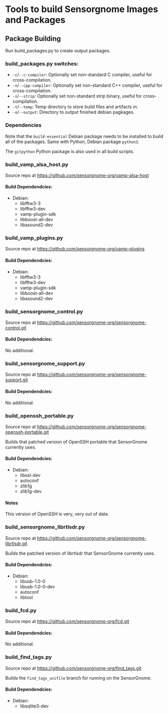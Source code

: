 # Tools to build Sensorgnome Images and Packages

## Package Building

Run build_packages.py to create output packages.

### build_packages.py switches:

- `-c`/`--c-compiler`: Optionally set non-standard C compiler, useful for cross-compilation.
- `-x`/`--cpp-compiler`: Optionally set non-standard C++ compiler, useful for cross-compilation.
- `-s`/`--strip`: Optionally set non-standard strip binary, useful for cross-compilation.
- `-t`/`--temp`: Temp directory to store build files and artifacts in.
- `-o`/`--output`:  Directory to output finished debian pagkages.

### Dependencies

Note that the `build-essential` Debian package needs to be installed to build all of the packages. Same with Python, Debian package `python3`.

The `gitpython` Python package is also used in all build scripts.

### build_vamp_alsa_host.py

Source repo at https://github.com/sensorgnome-org/vamp-alsa-host

#### Build Dependendcies:

- Debian:
  - libfftw3-3
  - libfftw3-dev
  - vamp-plugin-sdk
  - libboost-all-dev
  - libasound2-dev

### build_vamp_plugins.py

Source repo at https://github.com/sensorgnome-org/vamp-plugins

#### Build Dependendcies:

- Debian:
  - libfftw3-3
  - libfftw3-dev
  - vamp-plugin-sdk
  - libboost-all-dev
  - libasound2-dev

### build_sensorgnome_control.py

Source repo at https://github.com/sensorgnome-org/sensorgnome-control.git

#### Build Dependendcies:

No additional.

### build_sensorgnome_support.py

Source repo at https://github.com/sensorgnome-org/sensorgnome-support.git

#### Build Dependendcies:

No additional.

### build_openssh_portable.py

Source repo at https://github.com/sensorgnome-org/sensorgnome-openssh-portable.git

Builds that patched version of OpenSSH portable that SensorGnome currently uses.

#### Build Dependendcies:

- Debian:
  - libssl-dev
  - autoconf
  - zlib1g
  - zlib1g-dev

#### Notes

This version of OpenSSH is very, very out of date.

### build_sensorgnome_librtlsdr.py

Source repo at https://github.com/sensorgnome-org/sensorgnome-librtlsdr.git

Builds the patched version of librtlsdr that SensorGnome currently uses.

#### Build Dependendcies:

- Debian:
  - libusb-1.0-0
  - libusb-1.0-0-dev
  - autoconf
  - libtool

### build_fcd.py

Source repo at https://github.com/sensorgnome-org/fcd.git


#### Build Dependendcies:

No additional.

### build_find_tags.py

Source repo at https://github.com/sensorgnome-org/find_tags.git

Builds the `find_tags_unifile` branch for running on the SensorGnome.

#### Build Dependendcies:

- Debian:
  - libsqlite3-dev
